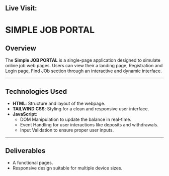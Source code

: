  ## Live Visit: 


 # SIMPLE JOB PORTAL 

## Overview
The **Simple JOB PORTAL** is a single-page application designed to simulate online job web pages. Users can view their a landing page, Registration and Login page, Find JOb section  through an interactive and dynamic interface.

---

## Technologies Used
- **HTML**: Structure and layout of the webpage.  
- **TAILWIND CSS**: Styling for a clean and responsive user interface.  
- **JavaScript**:  
  - DOM Manipulation to update the balance in real-time.  
  - Event Handling for user interactions like deposits and withdrawals.  
  - Input Validation to ensure proper user inputs.  

---

## Deliverables
- A functional pages.    
- Responsive design suitable for multiple device sizes.  

